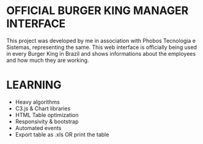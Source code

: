 # OFFICIAL BURGER KING MANAGER INTERFACE
This project was developed by me in association with Phobos Tecnologia e Sistemas, representing the same. This web interface is officially being used in every Burger King in Brazil and shows informations about the employees and how much they are working.

# LEARNING
* Heavy algorithms
* C3.js & Chart libraries
* HTML Table optimization
* Responsivity & bootstrap
* Automated events
* Export table as .xls OR print the table
